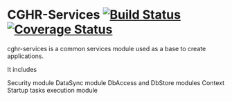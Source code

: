CGHR-Services  [![Build Status](https://travis-ci.org/cghr/cghr-services.png?branch=master)](https://travis-ci.org/cghr/cghr-services) [![Coverage Status](https://img.shields.io/coveralls/cghr/cghr-services.svg)](https://coveralls.io/r/cghr/cghr-services?branch=master)
=============


cghr-services is a common services module used as a base to create applications.

It includes

Security module
DataSync module
DbAccess and DbStore modules
Context Startup tasks execution module